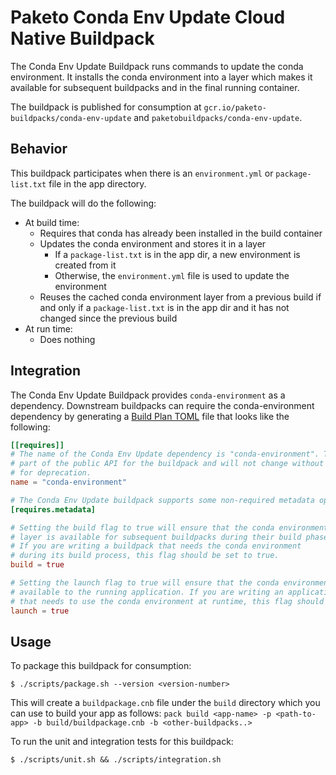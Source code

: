 # Paketo Conda Env Update Cloud Native Buildpack

The Conda Env Update Buildpack runs commands to update the conda environment. It installs the conda environment into a
layer which makes it available for subsequent buildpacks and in the final running container.

The buildpack is published for consumption at `gcr.io/paketo-buildpacks/conda-env-update` and
`paketobuildpacks/conda-env-update`.

## Behavior

This buildpack participates when there is an `environment.yml` or
`package-list.txt` file in the app directory.

The buildpack will do the following:

* At build time:
    - Requires that conda has already been installed in the build container
    - Updates the conda environment and stores it in a layer
      - If a `package-list.txt` is in the app dir, a new environment is created
        from it
      - Otherwise, the `environment.yml` file is used to update the environment
    - Reuses the cached conda environment layer from a previous build if and
      only if a `package-list.txt` is in the app dir and it has not changed
      since the previous build
* At run time:
    - Does nothing

## Integration

The Conda Env Update Buildpack provides `conda-environment` as a dependency. Downstream buildpacks can require the
conda-environment dependency by
generating a [Build Plan TOML](https://github.com/buildpacks/spec/blob/master/buildpack.md#build-plan-toml)
file that looks like the following:

```toml
[[requires]]
# The name of the Conda Env Update dependency is "conda-environment". This value is considered
# part of the public API for the buildpack and will not change without a plan
# for deprecation.
name = "conda-environment"

# The Conda Env Update buildpack supports some non-required metadata options.
[requires.metadata]

# Setting the build flag to true will ensure that the conda environment
# layer is available for subsequent buildpacks during their build phase.
# If you are writing a buildpack that needs the conda environment
# during its build process, this flag should be set to true.
build = true

# Setting the launch flag to true will ensure that the conda environment is
# available to the running application. If you are writing an application
# that needs to use the conda environment at runtime, this flag should be set to true.
launch = true
```

## Usage

To package this buildpack for consumption:

```
$ ./scripts/package.sh --version <version-number>
```

This will create a `buildpackage.cnb` file under the `build` directory which you can use to build your app as follows:
`pack build <app-name> -p <path-to-app> -b build/buildpackage.cnb -b <other-buildpacks..>`

To run the unit and integration tests for this buildpack:

```
$ ./scripts/unit.sh && ./scripts/integration.sh
```